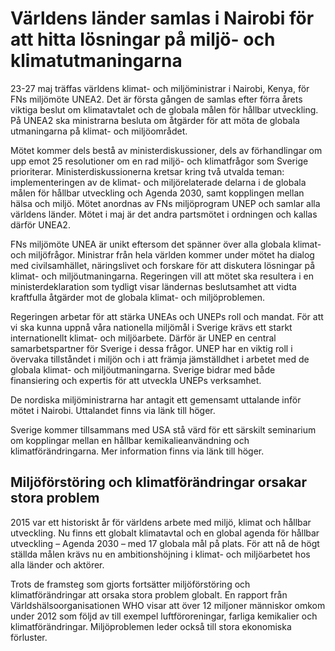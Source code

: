# Världens länder samlas i Nairobi för att hitta lösningar på miljö- och klimatutmaningarna

23\-27 maj träffas världens klimat\- och miljöministrar i Nairobi, Kenya, för FNs miljömöte UNEA2\. Det är första gången de samlas efter förra årets viktiga beslut om klimatavtalet och de globala målen för hållbar utveckling. På UNEA2 ska ministrarna besluta om åtgärder för att möta de globala utmaningarna på klimat\- och miljöområdet.


Mötet kommer dels bestå av ministerdiskussioner, dels av förhandlingar om upp emot 25 resolutioner om en rad miljö\- och klimatfrågor som Sverige prioriterar. Ministerdiskussionerna kretsar kring två utvalda teman: implementeringen av de klimat\- och miljörelaterade delarna i de globala målen för hållbar utveckling och Agenda 2030, samt kopplingen mellan hälsa och miljö. Mötet anordnas av FNs miljöprogram UNEP och samlar alla världens länder. Mötet i maj är det andra partsmötet i ordningen och kallas därför UNEA2\.

FNs miljömöte UNEA är unikt eftersom det spänner över alla globala klimat\- och miljöfrågor. Ministrar från hela världen kommer under mötet ha dialog med civilsamhället, näringslivet och forskare för att diskutera lösningar på klimat\- och miljöutmaningarna. Regeringen vill att mötet ska resultera i en ministerdeklaration som tydligt visar ländernas beslutsamhet att vidta kraftfulla åtgärder mot de globala klimat\- och miljöproblemen.

Regeringen arbetar för att stärka UNEAs och UNEPs roll och mandat. För att vi ska kunna uppnå våra nationella miljömål i Sverige krävs ett starkt internationellt klimat\- och miljöarbete. Därför är UNEP en central samarbetspartner för Sverige i dessa frågor. UNEP har en viktig roll i övervaka tillståndet i miljön och i att främja jämställdhet i arbetet med de globala klimat\- och miljöutmaningarna. Sverige bidrar med både finansiering och expertis för att utveckla UNEPs verksamhet.

De nordiska miljöministrarna har antagit ett gemensamt uttalande inför mötet i Nairobi. Uttalandet finns via länk till höger.

Sverige kommer tillsammans med USA stå värd för ett särskilt seminarium om kopplingar mellan en hållbar kemikalieanvändning och klimatförändringarna. Mer information finns via länk till höger.

## Miljöförstöring och klimatförändringar orsakar stora problem

2015 var ett historiskt år för världens arbete med miljö, klimat och hållbar utveckling. Nu finns ett globalt klimatavtal och en global agenda för hållbar utveckling – Agenda 2030 – med 17 globala mål på plats. För att nå de högt ställda målen krävs nu en ambitionshöjning i klimat\- och miljöarbetet hos alla länder och aktörer.

Trots de framsteg som gjorts fortsätter miljöförstöring och klimatförändringar att orsaka stora problem globalt. En rapport från Världshälsoorganisationen WHO visar att över 12 miljoner människor omkom under 2012 som följd av till exempel luftföroreningar, farliga kemikalier och klimatförändringar. Miljöproblemen leder också till stora ekonomiska förluster.
